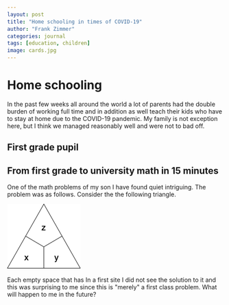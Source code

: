 ```yaml
---
layout: post
title: "Home schooling in times of COVID-19"
author: "Frank Zimmer"
categories: journal
tags: [education, children]
image: cards.jpg
---
```


# Home schooling

In the past few weeks all around the world a lot of parents had the double burden of working full time and in addition as well teach their kids who have to stay at home due to the COVID-19 pandemic. My family is not exception here, but I think we managed reasonably well and were not to bad off.

## First grade pupil



## From first grade to university math in 15 minutes

One of the math problems of my son I have found quiet intriguing. The problem was as follows. Consider the
the following triangle.

![Triangle problem](../assets/img/triangle_problem.png "Triangle problem")

Each empty space that has 
In a first site I did not see
the solution to it and this was surprising to me since this is "merely" a first class problem. What will happen to me in the future? 

